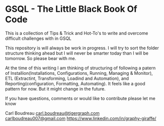 # GSQL - The Little Black Book Of Code
This is a collection of Tips &amp; Trick and Hot-To's to write and overcome difficult challenges with in GSQL

This repository is will always be work in progress.  I will try to sort the folder structure thinking ahead but I will never be smarter today than I will be tomorrow.  So please bear with me.

At the time of this writing I am thinking of structuring of following a patern of Installion(Installations, Configurations, Running, Managing & Monitor), ETL (Extractint, Transforming, Loadind and Automation), and Reporting(configuration, Formatting, Automating).  It feels like a good pattern for now.  But it might change in the future.

If you have questions, comments or would like to contribute please let me know

Carl Boudreau
carl.boudreau@tigergraph.com
carlboudreau007@gmail.com
https://www.linkedin.com/in/graphy-giraffe/
